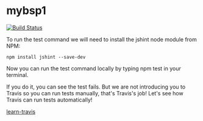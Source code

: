 # mybsp1
[![Build Status](https://secure.travis-ci.org/robisys/mybsp1.svg?branch=master)](https://travis-ci.org/robisys/mybsp1)

To run the test command we will need to install the jshint node module from NPM:

    npm install jshint --save-dev

Now you can run the test command locally by typing npm test in your terminal.

If you do it, you can see the test fails. But we are not introducing you to Travis so
you can run tests manually, that's Travis's job! Let's see how Travis can run tests automatically!


[learn-travis](https://github.com/dwyl/learn-travis)
